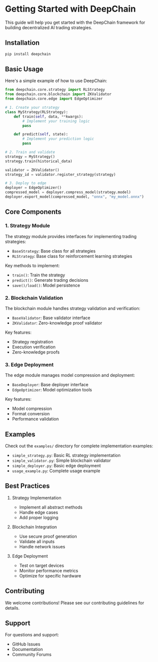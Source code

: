 # Getting Started with DeepChain

This guide will help you get started with the DeepChain framework for building decentralized AI trading strategies.

## Installation

```bash
pip install deepchain
```

## Basic Usage

Here's a simple example of how to use DeepChain:

```python
from deepchain.core.strategy import RLStrategy
from deepchain.core.blockchain import ZKValidator
from deepchain.core.edge import EdgeOptimizer

# 1. Create your strategy
class MyStrategy(RLStrategy):
    def train(self, data, **kwargs):
        # Implement your training logic
        pass

    def predict(self, state):
        # Implement your prediction logic
        pass

# 2. Train and validate
strategy = MyStrategy()
strategy.train(historical_data)

validator = ZKValidator()
strategy_id = validator.register_strategy(strategy)

# 3. Deploy to edge
deployer = EdgeOptimizer()
compressed_model = deployer.compress_model(strategy.model)
deployer.export_model(compressed_model, "onnx", "my_model.onnx")
```

## Core Components

### 1. Strategy Module

The strategy module provides interfaces for implementing trading strategies:

- `BaseStrategy`: Base class for all strategies
- `RLStrategy`: Base class for reinforcement learning strategies

Key methods to implement:
- `train()`: Train the strategy
- `predict()`: Generate trading decisions
- `save()/load()`: Model persistence

### 2. Blockchain Validation

The blockchain module handles strategy validation and verification:

- `BaseValidator`: Base validator interface
- `ZKValidator`: Zero-knowledge proof validator

Key features:
- Strategy registration
- Execution verification
- Zero-knowledge proofs

### 3. Edge Deployment

The edge module manages model compression and deployment:

- `BaseDeployer`: Base deployer interface
- `EdgeOptimizer`: Model optimization tools

Key features:
- Model compression
- Format conversion
- Performance validation

## Examples

Check out the `examples/` directory for complete implementation examples:

- `simple_strategy.py`: Basic RL strategy implementation
- `simple_validator.py`: Simple blockchain validator
- `simple_deployer.py`: Basic edge deployment
- `usage_example.py`: Complete usage example

## Best Practices

1. Strategy Implementation
   - Implement all abstract methods
   - Handle edge cases
   - Add proper logging

2. Blockchain Integration
   - Use secure proof generation
   - Validate all inputs
   - Handle network issues

3. Edge Deployment
   - Test on target devices
   - Monitor performance metrics
   - Optimize for specific hardware

## Contributing

We welcome contributions! Please see our contributing guidelines for details.

## Support

For questions and support:
- GitHub Issues
- Documentation
- Community Forums 